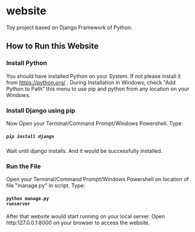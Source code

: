# website
Toy project based on Django Framework of Python.
## How to Run this Website
### Install Python
You should have installed Python on your System. If not please install it from https://python.org/ .
During Installation in Windows, check "Add Python to Path" this menu to use pip and python from any location on your Windows.
### Install Django using pip
Now Open your Terminal/Command Prompt/Windows Powershell. Type:
##### <code>pip install django</code>
Wait until django installs. And it would be successfully installed.
### Run the File
Open your Terminal/Command Prompt/Windows Powershell on location of file "manage.py" in script. Type:
#### <code>python manage.py runserver</code>
After that website would start running on your local server. Open http:127.0.0.1:8000 on your browser to access the website.

